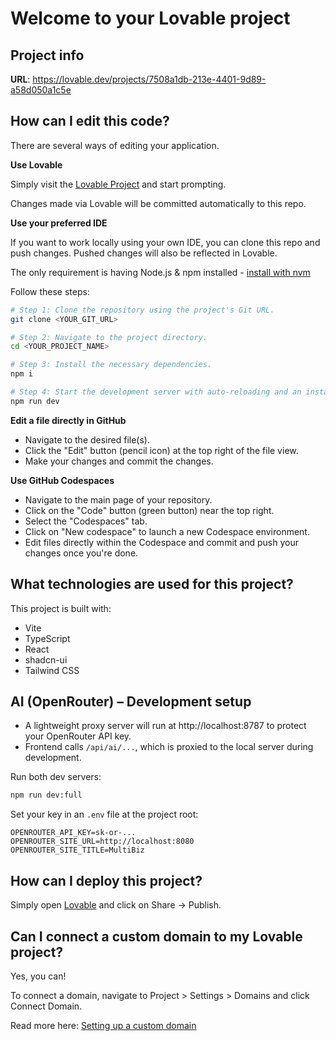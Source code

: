 # Welcome to your Lovable project

## Project info

**URL**: https://lovable.dev/projects/7508a1db-213e-4401-9d89-a58d050a1c5e

## How can I edit this code?

There are several ways of editing your application.

**Use Lovable**

Simply visit the [Lovable Project](https://lovable.dev/projects/7508a1db-213e-4401-9d89-a58d050a1c5e) and start prompting.

Changes made via Lovable will be committed automatically to this repo.

**Use your preferred IDE**

If you want to work locally using your own IDE, you can clone this repo and push changes. Pushed changes will also be reflected in Lovable.

The only requirement is having Node.js & npm installed - [install with nvm](https://github.com/nvm-sh/nvm#installing-and-updating)

Follow these steps:

```sh
# Step 1: Clone the repository using the project's Git URL.
git clone <YOUR_GIT_URL>

# Step 2: Navigate to the project directory.
cd <YOUR_PROJECT_NAME>

# Step 3: Install the necessary dependencies.
npm i

# Step 4: Start the development server with auto-reloading and an instant preview.
npm run dev
```

**Edit a file directly in GitHub**

- Navigate to the desired file(s).
- Click the "Edit" button (pencil icon) at the top right of the file view.
- Make your changes and commit the changes.

**Use GitHub Codespaces**

- Navigate to the main page of your repository.
- Click on the "Code" button (green button) near the top right.
- Select the "Codespaces" tab.
- Click on "New codespace" to launch a new Codespace environment.
- Edit files directly within the Codespace and commit and push your changes once you're done.

## What technologies are used for this project?

This project is built with:

- Vite
- TypeScript
- React
- shadcn-ui
- Tailwind CSS

## AI (OpenRouter) – Development setup

- A lightweight proxy server will run at http://localhost:8787 to protect your OpenRouter API key.
- Frontend calls `/api/ai/...`, which is proxied to the local server during development.

Run both dev servers:

```sh
npm run dev:full
```

Set your key in an `.env` file at the project root:

```
OPENROUTER_API_KEY=sk-or-...
OPENROUTER_SITE_URL=http://localhost:8080
OPENROUTER_SITE_TITLE=MultiBiz
```

## How can I deploy this project?

Simply open [Lovable](https://lovable.dev/projects/7508a1db-213e-4401-9d89-a58d050a1c5e) and click on Share -> Publish.

## Can I connect a custom domain to my Lovable project?

Yes, you can!

To connect a domain, navigate to Project > Settings > Domains and click Connect Domain.

Read more here: [Setting up a custom domain](https://docs.lovable.dev/tips-tricks/custom-domain#step-by-step-guide)
